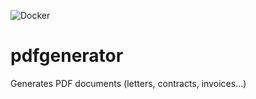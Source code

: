 ![Docker](https://github.com/realestatemanagement/pdfgenerator/workflows/Docker/badge.svg)

# pdfgenerator
Generates PDF documents (letters, contracts, invoices...)


